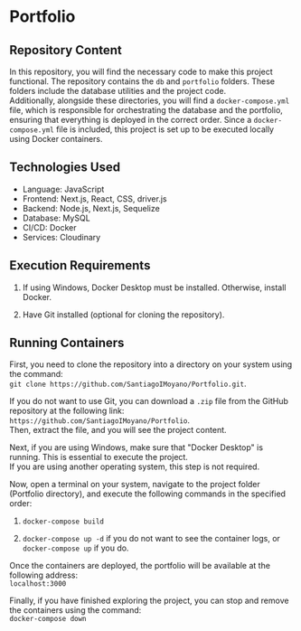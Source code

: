 # Portfolio

## Repository Content

In this repository, you will find the necessary code to make this project functional. The repository contains the `db` and `portfolio` folders. These folders include the database utilities and the project code.  
Additionally, alongside these directories, you will find a `docker-compose.yml` file, which is responsible for orchestrating the database and the portfolio, ensuring that everything is deployed in the correct order. Since a `docker-compose.yml` file is included, this project is set up to be executed locally using Docker containers.

## Technologies Used
- Language: JavaScript
- Frontend: Next.js, React, CSS, driver.js
- Backend: Node.js, Next.js, Sequelize
- Database: MySQL
- CI/CD: Docker
- Services: Cloudinary

## Execution Requirements
1. If using Windows, Docker Desktop must be installed. Otherwise, install Docker.

2. Have Git installed (optional for cloning the repository).

## Running Containers

First, you need to clone the repository into a directory on your system using the command:  
`git clone https://github.com/SantiagoIMoyano/Portfolio.git`.  

If you do not want to use Git, you can download a `.zip` file from the GitHub repository at the following link:  
`https://github.com/SantiagoIMoyano/Portfolio`.  
Then, extract the file, and you will see the project content.

Next, if you are using Windows, make sure that "Docker Desktop" is running. This is essential to execute the project.  
If you are using another operating system, this step is not required.

Now, open a terminal on your system, navigate to the project folder (Portfolio directory), and execute the following commands in the specified order:

1. `docker-compose build`

2. `docker-compose up -d` if you do not want to see the container logs, or `docker-compose up` if you do.

Once the containers are deployed, the portfolio will be available at the following address:  
`localhost:3000`

Finally, if you have finished exploring the project, you can stop and remove the containers using the command:  
`docker-compose down`